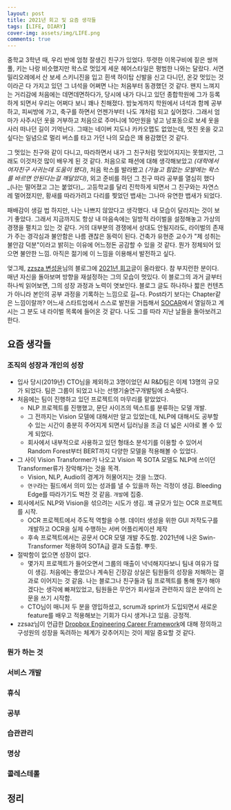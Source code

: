 ```yaml
---
layout: post
title: 2021년 회고 및 요즘 생각들
tags: [LIFE, DIARY]
cover-img: assets/img/LIFE.png
comments: true
---
```


중학교 3학년 때, 우리 반에 엄청 잘생긴 친구가 있었다. 뚜렷한 이목구비에 짙은 쌍꺼풀, 키는 나랑 비슷했지만 왁스로 멋있게 세운 헤어스타일은 평범한 나와는 달랐다. 서면 밀리오레에서 산 보세 스키니진을 입고 흰색 하이탑 신발을 신고 다니던, 온갖 멋있는 것이라곤 다 가지고 있던 그 녀석을 어쩌면 나는 처음부터 동경했던 것 같다. 왠지 느껴지는 거리감에 처음에는 데면데면하다가, 당시에 내가 다니고 있던 종합학원에 그가 등록하게 되면서 우리는 어쩌다 보니 꽤나 친해졌다. 밤늦게까지 학원에서 녀석과 함께 공부하고, 피씨방에 가고, 축구를 하면서 언젠가부터 나도 걔처럼 되고 싶어졌다. 그래서 엄마가 사주시던 옷을 거부하고 처음으로 주머니에 10만원을 넣고 남포동으로 보세 옷을 사러 떠나던 길이 기억난다. 그때는 네이버 지도나 카카오맵도 없었는데, 멋진 옷을 갖고 싶다는 일념으로 멀리 버스를 타고 가던 나의 모습은 꽤 용감했던 것 같다.

그 멋있는 친구와 같이 다니고, 따라하면서 내가 그 친구처럼 멋있어지지는 못했지만, 그래도 이것저것 많이 배우게 된 것 같다. 처음으로 패션에 대해 생각해보았고 _(대학에서 여자친구 사귀는데 도움이 됐다)_, 처음 왁스를 발라봤고 _(가늘고 힘없는 모발에는 왁스를 바르면 안된다는걸 깨달았다)_, 외고 준비를 하던 그 친구 따라 공부를 열심히 했다_(나는 떨어졌고 그는 붙었다)_. 고등학교를 달리 진학하게 되면서 그 친구와는 자연스레 멀어졌지만, 황새를 따라가려고 다리를 찢었던 뱁새는 그나마 유연한 뱁새가 되었다.

패배감이 생길 법 하지만, 나는 나쁘지 않았다고 생각했다. 내 모습이 달라지는 것이 보기 좋았다. 그래서 지금까지도 항상 내 마음속에는 일방적 라이벌을 설정해놓고 가상의 경쟁을 펼치고 있는 것 같다. 거의 대부분의 경쟁에서 상대도 안될지라도, 라이벌의 존재가 주는 경각심과 불안함은 나름 괜찮은 동력이 된다. 건축가 유현준 교수가 "제 성취는 불안감 덕분"이라고 밝히는 이유에 어느정돈 공감할 수 있을 것 같다. 뭔가 정체되어 있으면 불안한 느낌. 아직은 젊기에 이 느낌을 이용해서 발전하고 싶다.

엊그제, [zzsza 변성윤](https://zzsza.github.io/)님의 블로그에 [2021년 회고](https://zzsza.github.io/diary/2021/12/26/2021-retrospective/)글이 올라왔다. 참 부지런한 분이다. 매년 자신을 돌아보며 방향을 재설정하는 그의 모습이 멋있다. 이 블로그의 과거 글부터 하나씩 읽어보면, 그의 성장 과정과 노력이 엿보인다. 블로그 글도 하나하나 짧은 컨텐츠가 아니라 본인의 공부 과정을 기록하는 느낌으로 길~다. Post라기 보다는 Chapter같은 느낌이랄까? 어느새 스타트업에서 스스로 발전을 거듭해서 [SOCAR](https://www.socar.kr/)에서 열일하고 계시는 그 분도 내 라이벌 목록에 들어온 것 같다. 나도 그를 따라 지난 날들을 돌아보려고 한다.

## 요즘 생각들  
### 조직의 성장과 개인의 성장  

- 입사 당시(2019년) CTO님을 제외하고 3명이었던 AI R&D팀은 이제 13명의 규모가 되었다. 팀은 그룹이 되었고 나는 선행기술연구개발팀에 소속됐다.
- 처음에는 팀이 진행하고 있던 프로젝트의 마무리를 맡았었다.
  - NLP 프로젝트를 진행했고, 문단 사이즈의 텍스트를 분류하는 모델 개발.
  - 그 전까지는 Vision 모델에 대해서만 알고 있었는데, NLP에 대해서도 공부할 수 있는 시간이 충분히 주어지게 되면서 딥러닝을 조금 더 넓은 시야로 볼 수 있게 되었다.
  - 회사에서 내부적으로 사용하고 있던 형태소 분석기를 이용할 수 있어서 Random Forest부터 BERT까지 다양한 모델을 적용해볼 수 있었다. 
- 그 사이 Vision Transformer가 나오고 Vision 쪽 SOTA 모델도 NLP에 쓰이던 Transformer류가 장악해가는 것을 목격.
  - Vision, NLP, Audio의 경계가 허물어지는 것을 느꼈다.
  - `연구`라는 필드에서 의미 있는 성과를 낼 수 있을까 하는 걱정이 생김. Bleeding Edge를 따라가기도 벅찬 것 같음. `개발`에 집중.
- 회사에서도 NLP와 Vision을 섞으려는 시도가 생김. 꽤 규모가 있는 OCR 프로젝트를 시작. 
  - OCR 프로젝트에서 주도적 역할을 수행. 데이터 생성을 위한 GUI 저작도구를 개발하고 OCR을 실제 수행하는 서버 어플리케이션 제작
  - 후속 프로젝트에서는 공문서 OCR 모델 개발 주도함. 2021년에 나온 Swin-Transformer 적용하여 SOTA급 결과 도출함. 뿌듯.
- 절박함이 없으면 성장이 없다. 
  - 몇가지 프로젝트가 들어오면서 그룹의 매출이 넉넉해지다보니 팀내 여유가 많이 생김. 처음에는 좋았으나 계속된 긴장감 상실은 팀원들의 성장을 저해하는 결과로 이어지는 것 같음. 나는 블로그나 친구들과 팀 프로젝트를 통해 뭔가 해야겠다는 생각에 빠져있었고, 팀원들은 무언가 회사일과 관련하지 않은 분야의 논문을 쓰기 시작함.
  - CTO님이 매니저 두 분을 영입하셨고, scrum과 sprint가 도입되면서 새로운 feature를 배우고 적용해보는 기회가 다시 생겨나고 있음. 긍정적.
- zzsaz님이 언급한 [Dropbox Engineering Career Framework](https://dropbox.github.io/dbx-career-framework/)에 대해 정의하고 구성원의 성장을 독려하는 체계가 갖추어지는 것이 제일 중요할 것 같다.

### 뭔가 하는 것


### 서비스 개발

### 휴식

### 공부

### 습관관리

### 명상

### 콜레스테롤

### 

## 정리